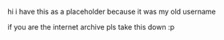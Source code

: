 hi i have this as a placeholder because it was my old username

if you are the internet archive pls take this down :p
